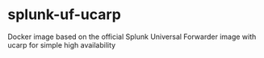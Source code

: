 # splunk-uf-ucarp
Docker image based on the official Splunk Universal Forwarder image with ucarp for simple high availability
